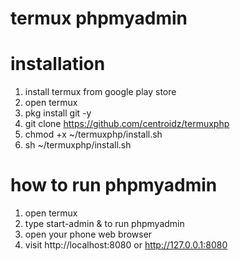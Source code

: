 # termux phpmyadmin

# installation

1. install termux from google play store
2. open termux
3. pkg install git -y
4. git clone https://github.com/centroidz/termuxphp
5. chmod +x ~/termuxphp/install.sh
6. sh ~/termuxphp/install.sh

# how to run phpmyadmin

1. open termux
2. type start-admin & to run phpmyadmin
3. open your phone web browser
4. visit http://localhost:8080 or http://127.0.0.1:8080
   

